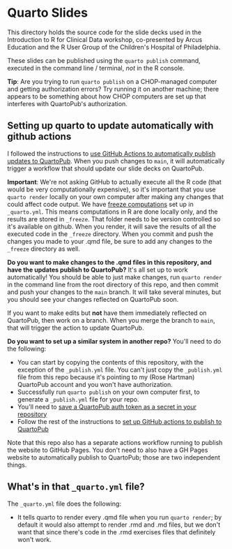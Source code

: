 # Quarto Slides

This directory holds the source code for the slide decks used in the Introduction to R for Clinical Data workshop, co-presented by Arcus Education and the R User Group of the Children's Hospital of Philadelphia.

These slides can be published using the `quarto publish` command, executed in the command line / terminal, *not* in the R console.  

**Tip**: Are you trying to run `quarto publish` on a CHOP-managed computer and getting authorization errors? 
Try running it on another machine; there appears to be something about how CHOP computers are set up that interferes with QuartoPub's authorization. 

## Setting up quarto to update automatically with github actions

I followed the instructions to [use GitHub Actions to automatically publish updates to QuartoPub](https://quarto.org/docs/publishing/quarto-pub.html#github-action). 
When you push changes to `main`, it will automatically trigger a workflow that should update our slide decks on QuartoPub. 

**Important**: We're not asking GitHub to actually execute all the R code (that would be very computationally expensive), so it's important that you use `quarto render` locally on your own computer after making any changes that could affect code output. 
We have [freeze computations](https://quarto.org/docs/publishing/quarto-pub.html#freezing-computations) set up in `_quarto.yml`. 
This means computations in R are done locally only, and the results are stored in `_freeze`. 
That folder needs to be version controlled so it's available on github. 
When you render, it will save the results of all the executed code in the `_freeze` directory. 
When you commit and push the changes you made to your .qmd file, be sure to add any changes to the `_freeze` directory as well. 

**Do you want to make changes to the .qmd files in this repository, and have the updates publish to QuartoPub?** 
It's all set up to work automatically! 
You should be able to just make changes, run `quarto render` in the command line from the root directory of this repo, and then commit and push your changes to the `main` branch. 
It will take several minutes, but you should see your changes reflected on QuartoPub soon.

If you want to make edits but **not** have them immediately reflected on QuartoPub, then work on a branch. 
When you merge the branch to `main`, that will trigger the action to update QuartoPub. 

**Do you want to set up a similar system in another repo?** 
You'll need to do the following: 

- You can start by copying the contents of this repository, with the exception of the `_publish.yml` file. You can't just copy the `_publish.yml` file from this repo because it's pointing to my (Rose Hartman) QuartoPub account and you won't have authorization.
- Successfully run `quarto publish` on your own computer first, to generate a `_publish.yml` file for your repo. 
- You'll need to [save a QuartoPub auth token as a secret in your repository](https://quarto.org/docs/publishing/quarto-pub.html#quarto-pub-credentials)
- Follow the rest of the instructions to [set up GitHub actions to publish to QuartoPub](https://quarto.org/docs/publishing/quarto-pub.html#github-action)

Note that this repo also has a separate actions workflow running to publish the website to GitHub Pages. You don't need to also have a GH Pages website to automatically publish to QuartoPub; those are two independent things. 

## What's in that `_quarto.yml` file?

The `_quarto.yml` file does the following:

- It tells quarto to render every .qmd file when you run `quarto render`; by default it would also attempt to render .rmd and .md files, but we don't want that since there's code in the .rmd exercises files that definitely won't work. 
